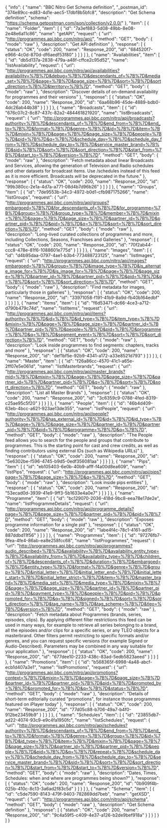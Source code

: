 {
  "info": {
    "name": "BBC Nitro Get Schema definition",
    "_postman_id": "374e89cc-ed83-4d1e-aec5-17dbf8b5bfc8",
    "description": "Get Schema definition",
    "schema": "https://schema.getpostman.com/json/collection/v2.0.0/"
  },
  "item": [
    {
      "name": "Folder",
      "item": [
        {
          "id": "7a3ef883-5d08-49bb-8e08-2e48e6a11c86",
          "name": "getAPI",
          "request": {
            "url": "http://programmes.api.bbc.com/nitro/api/",
            "method": "GET",
            "body": {
              "mode": "raw"
            },
            "description": "Get API definition"
          },
          "response": [
            {
              "status": "OK",
              "code": 200,
              "name": "Response_200",
              "id": "684520f7-e966-4c0d-870d-df6aedf53f80"
            }
          ]
        }
      ]
    },
    {
      "name": "Availabilities",
      "item": [
        {
          "id": "db5d137a-2838-479a-a48f-cffce2c95d52",
          "name": "listAvailability",
          "request": {
            "url": "http://programmes.api.bbc.com/nitro/api/availabilities?availability=%7B%7D&debug=%7B%7D&descendants_of=%7B%7D&media_set=%7B%7D&page=%7B%7D&page_size=%7B%7D&sort=%7B%7D&sort_direction=%7B%7D&territory=%7B%7D",
            "method": "GET",
            "body": {
              "mode": "raw"
            },
            "description": "Discover details of on-demand availability for programmes and their versions"
          },
          "response": [
            {
              "status": "OK",
              "code": 200,
              "name": "Response_200",
              "id": "6aa68b96-45de-4889-bdb0-4dc26ab44b38"
            }
          ]
        }
      ]
    },
    {
      "name": "Broadcasts",
      "item": [
        {
          "id": "676c07c2-8c87-437c-82a2-484461821920",
          "name": "listBroadcasts",
          "request": {
            "url": "http://programmes.api.bbc.com/nitro/api/broadcasts?authority=%7B%7D&descendants_of=%7B%7D&end_from=%7B%7D&end_to=%7B%7D&format=%7B%7D&genre=%7B%7D&id=%7B%7D&item=%7B%7D&mixin=%7B%7D&page=%7B%7D&page_size=%7B%7D&people=%7B%7D&pid=%7B%7D&q=%7B%7D&schedule_day=%7B%7D&schedule_day_from=%7B%7D&schedule_day_to=%7B%7D&service_master_brand=%7B%7D&sid=%7B%7D&sort=%7B%7D&sort_direction=%7B%7D&start_from=%7B%7D&start_to=%7B%7D&version=%7B%7D",
            "method": "GET",
            "body": {
              "mode": "raw"
            },
            "description": "Fetch metadata about linear Broadcasts and Services, allowing the generation of Television and Radio schedules and other datasets for broadcast items. Use /schedules instead of this feed as it is more efficient. Broadcasts will be deprecated in the future."
          },
          "response": [
            {
              "status": "OK",
              "code": 200,
              "name": "Response_200",
              "id": "99b380cc-2e1a-4d7a-a771-08d4b7d96b26"
            }
          ]
        }
      ]
    },
    {
      "name": "Groups",
      "item": [
        {
          "id": "7de9553b-34c3-4972-b0d1-cfb987175266",
          "name": "listGroups",
          "request": {
            "url": "http://programmes.api.bbc.com/nitro/api/groups?embargoed=%7B%7D&for_descendants_of=%7B%7D&for_programme=%7B%7D&group=%7B%7D&group_type=%7B%7D&member=%7B%7D&mixin=%7B%7D&page=%7B%7D&page_size=%7B%7D&partner_id=%7B%7D&partner_pid=%7B%7D&pid=%7B%7D&q=%7B%7D&sort=%7B%7D&sort_direction=%7B%7D",
            "method": "GET",
            "body": {
              "mode": "raw"
            },
            "description": "Long-lived curated collections of programmes and more, including Collections, Seasons, Franchises and Galleries"
          },
          "response": [
            {
              "status": "OK",
              "code": 200,
              "name": "Response_200",
              "id": "70f2ab44-ccc8-478e-81f6-1088601e775d"
            }
          ]
        }
      ]
    },
    {
      "name": "Images",
      "item": [
        {
          "id": "d4b95daa-0797-4ae1-b3b4-773488723125",
          "name": "listImages",
          "request": {
            "url": "http://programmes.api.bbc.com/nitro/api/images?embargoed=%7B%7D&group=%7B%7D&image_type=%7B%7D&is_alternate_image_for=%7B%7D&is_image_for=%7B%7D&page=%7B%7D&page_size=%7B%7D&partner_id=%7B%7D&partner_pid=%7B%7D&pid=%7B%7D&q=%7B%7D&sort=%7B%7D&sort_direction=%7B%7D",
            "method": "GET",
            "body": {
              "mode": "raw"
            },
            "description": "Find metadata for images, particularly those in galleries"
          },
          "response": [
            {
              "status": "OK",
              "code": 200,
              "name": "Response_200",
              "id": "33971058-f191-41b9-8a9d-fb40b164edbf"
            }
          ]
        }
      ]
    },
    {
      "name": "Items",
      "item": [
        {
          "id": "f6d53471-dc66-4ce3-a712-d790b479c74d",
          "name": "listItems",
          "request": {
            "url": "http://programmes.api.bbc.com/nitro/api/items?authority=%7B%7D&id=%7B%7D&id_type=%7B%7D&item_type=%7B%7D&mixin=%7B%7D&page=%7B%7D&page_size=%7B%7D&partner_id=%7B%7D&partner_pid=%7B%7D&people=%7B%7D&pid=%7B%7D&programme=%7B%7D&q=%7B%7D&segment_event=%7B%7D&sort=%7B%7D&sort_direction=%7B%7D",
            "method": "GET",
            "body": {
              "mode": "raw"
            },
            "description": "Look inside programmes to find segments: chapters, tracks and more"
          },
          "response": [
            {
              "status": "OK",
              "code": 200,
              "name": "Response_200",
              "id": "def1bf5e-92b9-4341-a172-a33e8521d793"
            }
          ]
        }
      ]
    },
    {
      "name": "Master",
      "item": [
        {
          "id": "f26a86cc-4570-41c1-a65e-2ff07e5e061d",
          "name": "listMasterbrands",
          "request": {
            "url": "http://programmes.api.bbc.com/nitro/api/master_brands?mid=%7B%7D&mixin=%7B%7D&page=%7B%7D&page_size=%7B%7D&partner_id=%7B%7D&partner_pid=%7B%7D&q=%7B%7D&sort=%7B%7D&sort_direction=%7B%7D",
            "method": "GET",
            "body": {
              "mode": "raw"
            },
            "description": "List all Master Brands"
          },
          "response": [
            {
              "status": "OK",
              "code": 200,
              "name": "Response_200",
              "id": "3c6359c9-0788-4fed-8319-c25ae95c5f20"
            }
          ]
        }
      ]
    },
    {
      "name": "People",
      "item": [
        {
          "id": "46b4d409-63eb-4bcc-a621-923ae13de355",
          "name": "listPeople",
          "request": {
            "url": "http://programmes.api.bbc.com/nitro/api/people?authority=%7B%7D&has_external_id=%7B%7D&id=%7B%7D&id_type=%7B%7D&page=%7B%7D&page_size=%7B%7D&partner_id=%7B%7D&partner_pid=%7B%7D&pid=%7B%7D&programme=%7B%7D&q=%7B%7D",
            "method": "GET",
            "body": {
              "mode": "raw"
            },
            "description": "The People feed allows you to search for the people and groups that contribute to programmes. This is the starting point for cast and crew credits, as well as finding contributors using external IDs (such as Wikipedia URLs)"
          },
          "response": [
            {
              "status": "OK",
              "code": 200,
              "name": "Response_200",
              "id": "5e6302be-f596-4745-b9d5-0edf356081aa"
            }
          ]
        }
      ]
    },
    {
      "name": "Pips",
      "item": [
        {
          "id": "eb105403-6e0b-40b9-afff-f4a00d8ea609",
          "name": "listPips",
          "request": {
            "url": "http://programmes.api.bbc.com/nitro/api/pips?page=%7B%7D&page_size=%7B%7D&q=%7B%7D",
            "method": "GET",
            "body": {
              "mode": "raw"
            },
            "description": "Look inside pips entities"
          },
          "response": [
            {
              "status": "OK",
              "code": 200,
              "name": "Response_200",
              "id": "53ecad0d-3939-41e9-9ff3-5b1633e4a0e7"
            }
          ]
        }
      ]
    },
    {
      "name": "Programme",
      "item": [
        {
          "id": "bc129070-2036-418d-9bc8-eea78e17de2e",
          "name": "listProgrammeDetails",
          "request": {
            "url": "http://programmes.api.bbc.com/nitro/api/programme_details?page=%7B%7D&page_size=%7B%7D&partner_pid=%7B%7D&pid=%7B%7D",
            "method": "GET",
            "body": {
              "mode": "raw"
            },
            "description": "Exposes programme information for a single pid"
          },
          "response": [
            {
              "status": "OK",
              "code": 200,
              "name": "Response_200",
              "id": "1abe4f4c-78c1-4161-ad15-887ddbd11f56"
            }
          ]
        }
      ]
    },
    {
      "name": "Programmes",
      "item": [
        {
          "id": "97276fb7-9fea-4fe4-86ab-ea8e258fcc68",
          "name": "listProgrammes",
          "request": {
            "url": "http://programmes.api.bbc.com/nitro/api/programmes?audio_described=%7B%7D&availability=%7B%7D&availability_entity_type=%7B%7D&availability_from=%7B%7D&availability_type=%7B%7D&children_of=%7B%7D&descendants_of=%7B%7D&duration=%7B%7D&embargoed=%7B%7D&entity_type=%7B%7D&format=%7B%7D&genre=%7B%7D&group=%7B%7D&initial_letter=%7B%7D&initial_letter_end=%7B%7D&initial_letter_start=%7B%7D&initial_letter_strict=%7B%7D&item=%7B%7D&master_brand=%7B%7D&media_set=%7B%7D&media_type=%7B%7D&mixin=%7B%7D&page=%7B%7D&page_size=%7B%7D&partner_id=%7B%7D&partner_pid=%7B%7D&payment_type=%7B%7D&people=%7B%7D&pid=%7B%7D&promoted_for=%7B%7D&q=%7B%7D&signed=%7B%7D&sort=%7B%7D&sort_direction=%7B%7D&tag_name=%7B%7D&tag_scheme=%7B%7D&tleo=%7B%7D&version=%7B%7D",
            "method": "GET",
            "body": {
              "mode": "raw"
            },
            "description": "Fetch metadata about Programmes (brands, series, episodes, clips). By applying different filter restrictions this feed can be used in many ways, for example to retrieve all series belonging to a brand, all the episodes and/or clips for a specific series, or any TLEO objects for a masterbrand. Other filters permit restricting to specific formats and/or genres, and you can request specific versions (for example Signed or Audio-Described). Parameters may be combined in any way suitable for your application."
          },
          "response": [
            {
              "status": "OK",
              "code": 200,
              "name": "Response_200",
              "id": "677dee10-2233-438c-83ad-5edb5823aeed"
            }
          ]
        }
      ]
    },
    {
      "name": "Promotions",
      "item": [
        {
          "id": "b568365f-6998-4a48-abcf-ecb1d407a3e1",
          "name": "listPromotions",
          "request": {
            "url": "http://programmes.api.bbc.com/nitro/api/promotions?context=%7B%7D&mixin=%7B%7D&page=%7B%7D&page_size=%7B%7D&partner_id=%7B%7D&partner_pid=%7B%7D&pid=%7B%7D&promoted_by=%7B%7D&promoted_for=%7B%7D&q=%7B%7D&status=%7B%7D",
            "method": "GET",
            "body": {
              "mode": "raw"
            },
            "description": "Details of short-term editorially curated \"promotions\", for instance those programmes featured on iPlayer today"
          },
          "response": [
            {
              "status": "OK",
              "code": 200,
              "name": "Response_200",
              "id": "77d05c88-b706-49a7-b4f0-912be23459b9"
            }
          ]
        }
      ]
    },
    {
      "name": "Schedules",
      "item": [
        {
          "id": "23855db7-ad22-4074-93c9-e9c4fa1950fc",
          "name": "listSchedules",
          "request": {
            "url": "http://programmes.api.bbc.com/nitro/api/schedules?authority=%7B%7D&descendants_of=%7B%7D&end_from=%7B%7D&end_to=%7B%7D&format=%7B%7D&genre=%7B%7D&group=%7B%7D&id=%7B%7D&id_type=%7B%7D&item=%7B%7D&mixin=%7B%7D&page=%7B%7D&page_size=%7B%7D&partner_id=%7B%7D&partner_pid=%7B%7D&people=%7B%7D&pid=%7B%7D&q=%7B%7D&repeat=%7B%7D&schedule_day=%7B%7D&schedule_day_from=%7B%7D&schedule_day_to=%7B%7D&service_master_brand=%7B%7D&sid=%7B%7D&sort=%7B%7D&sort_direction=%7B%7D&start_from=%7B%7D&start_to=%7B%7D&version=%7B%7D",
            "method": "GET",
            "body": {
              "mode": "raw"
            },
            "description": "Dates, Times, Schedules: when and where are programmes being shown?"
          },
          "response": [
            {
              "status": "OK",
              "code": 200,
              "name": "Response_200",
              "id": "0b909f4b-025b-410c-8c13-3a6ad2f83c5d"
            }
          ]
        }
      ]
    },
    {
      "name": "Schema",
      "item": [
        {
          "id": "c5de7590-8143-479f-9403-782869dd7beb",
          "name": "getXSD",
          "request": {
            "url": "http://programmes.api.bbc.com/nitro/api/schema",
            "method": "GET",
            "body": {
              "mode": "raw"
            },
            "description": "Get Schema definition"
          },
          "response": [
            {
              "status": "OK",
              "code": 200,
              "name": "Response_200",
              "id": "9c4a59f5-c409-4e37-a126-b2de9bef918a"
            }
          ]
        }
      ]
    }
  ]
}